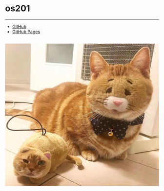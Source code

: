 # os201
---
* [GitHub](https://github.com/kolokopo/os201)
* [GitHub Pages](https://kolokopo.github.io/os201)

<br>
<img src="3n7qa8g28j031.jpg">
<br>
